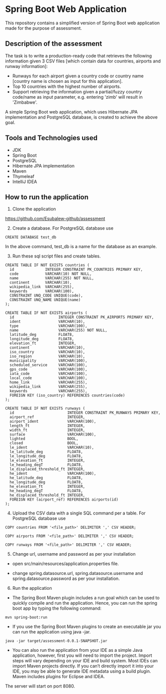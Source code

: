# Spring Boot Web Application #
This repository contains a simplified version of Spring Boot web application made for the purpose of assessment.
## Description of the assessment
The task is to write a production-ready code that retrieves the following information given 3 CSV files [which contain data for countries, airports and runway information]:
- Runways for each airport given a country code or country name [country name is chosen as input 
  for this application].
- Top 10 countries with the highest number of airports.
- Support retrieving the information given a partial/fuzzy country code/name as input parameter, e.g. entering 'zimb' 
  will result in 'Zimbabwe'.
  
A simple Spring Boot web application, which uses Hibernate JPA implementation and PostgreSQL database, is created to achieve the above goal.
## Tools and Technologies used
- JDK
- Spring Boot
- PostgreSQL 
- Hibernate JPA implementation
- Maven
- Thymeleaf
- IntelliJ IDEA


## How to run the application
1. Clone the application

https://github.com/Esubalew-github/assessment

2. Create a database. For PostgreSQL database use 

```
CREATE DATABASE test_db
```
In the above command, test_db is a name for the database as an example.

3. Run these sql script files and create tables. 

```
CREATE TABLE IF NOT EXISTS countries (
  id              INTEGER CONSTRAINT PK_COUNTRIES PRIMARY KEY,
  code            VARCHAR(10) NOT NULL,
  name            VARCHAR(255) NOT NULL,
  continent       VARCHAR(10),
  wikipedia_link  VARCHAR(255),
  keywords        VARCHAR(100),
  CONSTRAINT UNQ_CODE UNIQUE(code),
  CONSTRAINT UNQ_NAME UNIQUE(name)
);

CREATE TABLE IF NOT EXISTS airports (
  id                    INTEGER CONSTRAINT PK_AIRPORTS PRIMARY KEY,
  ident                 VARCHAR(10),
  type                  VARCHAR(100),
  name                  VARCHAR(255) NOT NULL,
  latitude_deg          FLOAT8,
  longitude_deg         FLOAT8,
  elevation_ft          INTEGER,
  continent             VARCHAR(10),
  iso_country           VARCHAR(10),
  iso_region            VARCHAR(10),
  municipality          VARCHAR(100),
  scheduled_service     VARCHAR(100),
  gps_code              VARCHAR(100),
  iata_code             VARCHAR(100),
  local_code            VARCHAR(100),
  home_link             VARCHAR(255),
  wikipedia_link        VARCHAR(255),
  keywords              VARCHAR(255),
  FOREIGN KEY (iso_country) REFERENCES countries(code)
);

CREATE TABLE IF NOT EXISTS runways (
  id                        INTEGER CONSTRAINT PK_RUNWAYS PRIMARY KEY,
  airport_ref               INTEGER,
  airport_ident             VARCHAR(100),
  length_ft                 INTEGER,
  width_ft                  INTEGER,
  surface                   VARCHAR(100),
  lighted                   BOOL,
  closed                    BOOL,
  le_ident                  VARCHAR(10),
  le_latitude_deg           FLOAT8,
  le_longitude_deg          FLOAT8,
  le_elevation_ft           INTEGER,
  le_heading_degT           FLOAT8,
  le_displaced_threshold_ft INTEGER,
  he_ident                  VARCHAR(100),
  he_latitude_deg           FLOAT8,
  he_longitude_deg          FLOAT8,
  he_elevation_ft           INTEGER,
  he_heading_degT           FLOAT8,
  he_displaced_threshold_ft INTEGER,
  FOREIGN KEY (airport_ref) REFERENCES airports(id)
);
```
4. Upload the CSV data with a single SQL command per a table. For PostgreSQL database use  
```
COPY countries FROM '<file_path>' DELIMITER ',' CSV HEADER;
```
```
COPY airports FROM '<file_path>' DELIMITER ',' CSV HEADER;
```
```
COPY runways FROM '<file_path>' DELIMITER ',' CSV HEADER;
```
5. Change url, username and password as per your installation

- open src/main/resources/application.properties file.

- change spring.datasource.url, spring.datasource.username and spring.datasource.password as per your installation.

6. Run the application

- The Spring Boot Maven plugin includes a run goal which can be used to quickly compile and run the application. Hence, you can run the spring boot app by typing the following command:

```
mvn spring-boot:run
```

- If you use the Spring Boot Maven plugins to create an executable jar you can run the application using java -jar.
```
java -jar target/assessment-0.0.1-SNAPSHOT.jar
```
- You can also run the application from your IDE as a simple Java application, however, first you will need to import the project. Import steps will vary depending on your IDE and build system. Most IDEs can import Maven projects directly. If you can’t directly import it into your IDE, you may be able to generate IDE metadata using a build plugin. Maven includes plugins for Eclipse and IDEA.

The server will start on port 8080.




